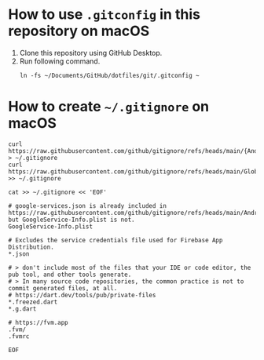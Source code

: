 # How to use `.gitconfig` in this repository on macOS
1. Clone this repository using GitHub Desktop.
2. Run following command.
    ```shell
    ln -fs ~/Documents/GitHub/dotfiles/git/.gitconfig ~
    ```

# How to create `~/.gitignore` on macOS
```shell
curl https://raw.githubusercontent.com/github/gitignore/refs/heads/main/{Android,Dart,Firebase,Flutter,Gradle,Kotlin,Swift}.gitignore > ~/.gitignore
curl https://raw.githubusercontent.com/github/gitignore/refs/heads/main/Global/{macOS,VisualStudioCode,Xcode}.gitignore >> ~/.gitignore

cat >> ~/.gitignore << 'EOF'

# google-services.json is already included in https://raw.githubusercontent.com/github/gitignore/refs/heads/main/Android.gitignore but GoogleService-Info.plist is not.
GoogleService-Info.plist

# Excludes the service credentials file used for Firebase App Distribution.
*.json

# > don't include most of the files that your IDE or code editor, the pub tool, and other tools generate.
# > In many source code repositories, the common practice is not to commit generated files, at all.
# https://dart.dev/tools/pub/private-files
*.freezed.dart
*.g.dart

# https://fvm.app
.fvm/
.fvmrc

EOF
```
